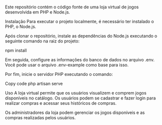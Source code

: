 Este repositório contém o código fonte de uma loja virtual de jogos desenvolvida em PHP e Node.js.

Instalação
Para executar o projeto localmente, é necessário ter instalado o PHP, o Node.js.

Após clonar o repositório, instale as dependências do Node.js executando o seguinte comando na raiz do projeto:

npm install

Em seguida, configure as informações do banco de dados no arquivo .env. Você pode usar o arquivo .env-example como base para isso.

Por fim, inicie o servidor PHP executando o comando:

Copy code
php artisan serve

Uso
A loja virtual permite que os usuários visualizem e comprem jogos disponíveis no catálogo. Os usuários podem se cadastrar e fazer login para realizar compras e acessar seus históricos de compras.

Os administradores da loja podem gerenciar os jogos disponíveis e as compras realizadas pelos usuários.
